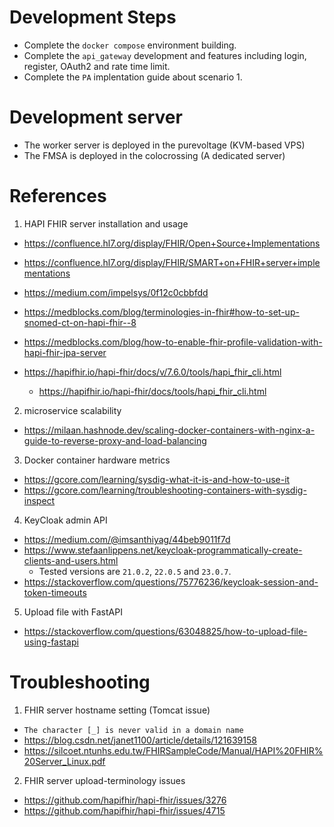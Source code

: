 # Development Steps

- Complete the `docker compose` environment building.
- Complete the `api_gateway` development and features including login, register, OAuth2 and rate time limit.
- Complete the `PA` implentation guide about scenario 1.

# Development server

- The worker server is deployed in the purevoltage (KVM-based VPS)
- The FMSA is deployed in the colocrossing (A dedicated server)

# References

1. HAPI FHIR server installation and usage

- https://confluence.hl7.org/display/FHIR/Open+Source+Implementations
- https://confluence.hl7.org/display/FHIR/SMART+on+FHIR+server+implementations
- https://medium.com/impelsys/0f12c0cbbfdd

- https://medblocks.com/blog/terminologies-in-fhir#how-to-set-up-snomed-ct-on-hapi-fhir--8
- https://medblocks.com/blog/how-to-enable-fhir-profile-validation-with-hapi-fhir-jpa-server
- https://hapifhir.io/hapi-fhir/docs/v/7.6.0/tools/hapi_fhir_cli.html
  - https://hapifhir.io/hapi-fhir/docs/tools/hapi_fhir_cli.html

2. microservice scalability

- https://milaan.hashnode.dev/scaling-docker-containers-with-nginx-a-guide-to-reverse-proxy-and-load-balancing

3. Docker container hardware metrics

- https://gcore.com/learning/sysdig-what-it-is-and-how-to-use-it
- https://gcore.com/learning/troubleshooting-containers-with-sysdig-inspect

4. KeyCloak admin API

- https://medium.com/@imsanthiyag/44beb9011f7d
- https://www.stefaanlippens.net/keycloak-programmatically-create-clients-and-users.html
  - Tested versions are `21.0.2`, `22.0.5` and `23.0.7`.
- https://stackoverflow.com/questions/75776236/keycloak-session-and-token-timeouts

5. Upload file with FastAPI

- https://stackoverflow.com/questions/63048825/how-to-upload-file-using-fastapi

# Troubleshooting

1. FHIR server hostname setting (Tomcat issue)

- `The character [_] is never valid in a domain name`
- https://blog.csdn.net/janet1100/article/details/121639158
- https://silcoet.ntunhs.edu.tw/FHIRSampleCode/Manual/HAPI%20FHIR%20Server_Linux.pdf

2. FHIR server upload-terminology issues

- https://github.com/hapifhir/hapi-fhir/issues/3276
- https://github.com/hapifhir/hapi-fhir/issues/4715
